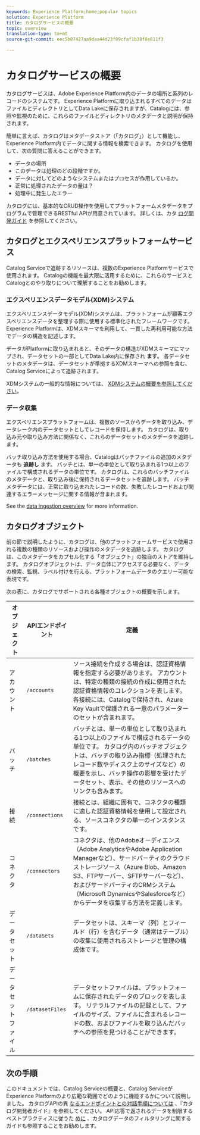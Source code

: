 ```yaml
---
keywords: Experience Platform;home;popular topics
solution: Experience Platform
title: カタログサービスの概要
topic: overview
translation-type: tm+mt
source-git-commit: eec5b07427aa9daa44d23f09cfaf1b38f8e811f3

---
```



# カタログサービスの概要

カタログサービスは、Adobe Experience Platform内のデータの場所と系列のレコードのシステムです。 Experience Platformに取り込まれるすべてのデータはファイルとディレクトリとしてData Lakeに保存されますが、Catalogには、参照や監視のために、これらのファイルとディレクトリのメタデータと説明が保持されます。

簡単に言えば、カタログはメタデータストア（「カタログ」）として機能し、Experience Platform内でデータに関する情報を検索できます。 カタログを使用して、次の質問に答えることができます。

* データの場所
* このデータは処理のどの段階ですか。
* データに対してどのようなシステムまたはプロセスが作用しているか。
* 正常に処理されたデータの量は？
* 処理中に発生したエラー

カタログには、基本的なCRUD操作を使用してプラットフォームメタデータをプログラムで管理できるRESTful APIが用意されています。 詳しくは、カタ [ログ開発ガイド](api/getting-started.md) を参照してください。

## カタログとエクスペリエンスプラットフォームサービス

Catalog Serviceで追跡するリソースは、複数のExperience Platformサービスで使用されます。 Catalogの機能を最大限に活用するために、これらのサービスとCatalogとのやり取りについて理解することをお勧めします。

### エクスペリエンスデータモデル(XDM)システム

エクスペリエンスデータモデル(XDM)システムは、プラットフォームが顧客エクスペリエンスデータを整理する際に使用する標準化されたフレームワークです。 Experience Platformは、XDMスキーマを利用して、一貫した再利用可能な方法でデータの構造を記述します。

データがPlatformに取り込まれると、そのデータの構造がXDMスキーマにマップされ、データセットの一部としてData Lake内に保存され **ます**。 各データセットのメタデータは、データセットが準拠するXDMスキーマへの参照を含む、Catalog Serviceによって追跡されます。

XDMシステムの一般的な情報については、 [XDMシステムの概要を参照してください](../xdm/home.md)。

### データ収集

エクスペリエンスプラットフォームは、複数のソースからデータを取り込み、データレーク内のデータセットとしてレコードを保持します。 カタログは、取り込み元や取り込み方法に関係なく、これらのデータセットのメタデータを追跡します。

バッチ取り込み方法を使用する場合、Catalogはバッチファイルの追加のメタデータも **追跡し** ます。 バッチとは、単一の単位として取り込まれる1つ以上のファイルで構成されるデータの単位です。 カタログは、これらのバッチファイルのメタデータと、取り込み後に保持されるデータセットを追跡します。 バッチメタデータには、正常に取り込まれたレコードの数、失敗したレコードおよび関連するエラーメッセージに関する情報が含まれます。

See the [data ingestion overview](../ingestion/home.md) for more information.

## カタログオブジェクト

前の節で説明したように、カタログは、他のプラットフォームサービスで使用される複数の種類のリソースおよび操作のメタデータを追跡します。 カタログは、このメタデータをカプセル化する「オブジェクト」の独自のストアを維持します。 カタログオブジェクトは、データ自体にアクセスする必要なく、データの検索、監視、ラベル付けを行える、プラットフォームデータのクエリー可能な表現です。

次の表に、カタログでサポートされる各種オブジェクトの概要を示します。

| オブジェクト | APIエンドポイント | 定義 |
|---|---|---|
| アカウント | `/accounts` | ソース接続を作成する場合は、認証資格情報を指定する必要があります。 アカウントは、特定の種類の接続の作成に使用された認証資格情報のコレクションを表します。 各接続には、Catalogで保持され、Azure Key Vaultで保護される一意のパラメーターのセットが含まれます。 |
| バッチ | `/batches` | バッチとは、単一の単位として取り込まれる1つ以上のファイルで構成されるデータの単位です。 カタログ内のバッチオブジェクトは、バッチの取り込み指標（処理されたレコード数やディスク上のサイズなど）の概要を示し、バッチ操作の影響を受けたデータセット、表示、その他のリソースへのリンクも含みます。 |
| 接続 | `/connections` | 接続とは、組織に固有で、コネクタの種類に適した認証資格情報を使用して設定される、ソースコネクタの単一のインスタンスです。 |
| コネクタ | `/connectors` | コネクタは、他のAdobeオーディエンス（Adobe AnalyticsやAdobe Application Managerなど）、サードパーティのクラウドストレージソース（Azure Blob、Amazon S3、FTPサーバー、SFTPサーバーなど）、およびサードパーティのCRMシステム（Microsoft DynamicsやSalesforceなど）からデータを収集する方法を定義します。 |
| データセット | `/dataSets` | データセットは、スキーマ（列）とフィールド（行）を含むデータ（通常はテーブル）の収集に使用されるストレージと管理の構成体です。 |
| データセットファイル | `/datasetFiles` | データセットファイルは、プラットフォームに保存されたデータのブロックを表します。 リテラルファイルの記録として、ファイルのサイズ、ファイルに含まれるレコードの数、およびファイルを取り込んだバッチへの参照を見つけることができます。 |

## 次の手順

このドキュメントでは、Catalog Serviceの概要と、Catalog ServiceがExperience Platformのより広範な範囲でどのように機能するかについて説明しました。 カタログAPIの異 [なるエンドポイントとの対話手順については](api/getting-started.md) 、『カタログ開発者ガイド』を参照してください。 API応答で返されるデータを制限するベストプラクティスに従うた [めに](api/filter-data.md) 、カタログデータのフィルタリングに関するガイドも参照することをお勧めします。